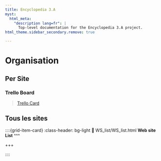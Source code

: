 ```yaml
---
title: Encyclopedia 3.A
myst:
  html_meta:
    "description lang=fr": |
      Top-level documentation for the Encyclopedia 3.A project.
html_theme.sidebar_secondary.remove: true

---
```


# Organisation




## Per Site


### Trello Board

<blockquote class="trello-card"> 
  <a href="https://trello.com/c/UM3Fndou/10-roadmap">Trello Card</a>
</blockquote>
<script src="https://p.trellocdn.com/embed.min.js"></script>


## Tous les sites


::::{grid-item-card}
:class-header: bg-light
:link: WS_list/WS_list.html
**Web site List**
^^^

+++

::::




